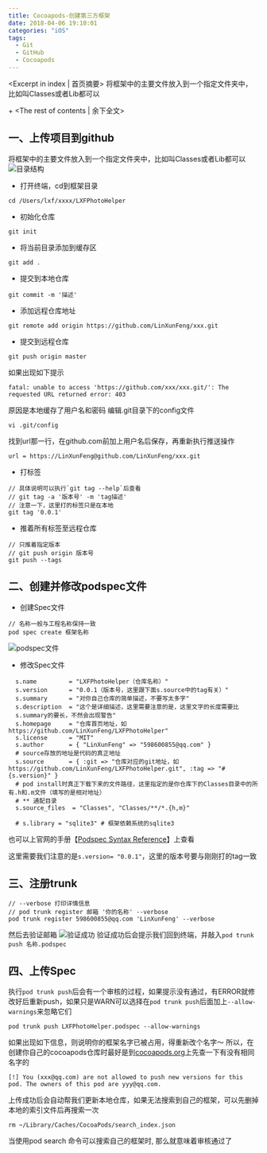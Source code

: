 ```yaml
---
title: Cocoapods-创建第三方框架
date: 2018-04-06 19:10:01
categories: "iOS"
tags:
  - Git
  - GitHub
  - Cocoapods
---
```


<Excerpt in index | 首页摘要> 
将框架中的主要文件放入到一个指定文件夹中，比如叫Classes或者Lib都可以

+<!-- more -->
<The rest of contents | 余下全文>

##  一、上传项目到github
将框架中的主要文件放入到一个指定文件夹中，比如叫Classes或者Lib都可以
![目录结构](https://linxunfeng.github.io/images/2018/04/Cocoapods-创建第三方框架/目录结构.png)

- 打开终端，cd到框架目录 

```
cd /Users/lxf/xxxx/LXFPhotoHelper 
```

- 初始化仓库

```
git init
```

-  将当前目录添加到缓存区

```
git add .
```

- 提交到本地仓库

```
git commit -m '描述'
```

- 添加远程仓库地址

```
git remote add origin https://github.com/LinXunFeng/xxx.git
```

- 提交到远程仓库

```
git push origin master
```

如果出现如下提示
```
fatal: unable to access 'https://github.com/xxx/xxx.git/': The requested URL returned error: 403
```
原因是本地缓存了用户名和密码
编辑.git目录下的config文件
```
vi .git/config
```
找到url那一行，在github.com前加上用户名后保存，再重新执行推送操作
```
url = https://LinXunFeng@github.com/LinXunFeng/xxx.git
```

- 打标签

```
// 具体说明可以执行`git tag --help`后查看
// git tag -a '版本号' -m 'tag描述'
// 注意一下，这里打的标签只是在本地
git tag '0.0.1'
```

- 推着所有标签至远程仓库

```
// 只推着指定版本
// git push origin 版本号 
git push --tags
```


## 二、创建并修改podspec文件
- 创建Spec文件
```
// 名称一般与工程名称保持一致
pod spec create 框架名称
```

![podspec文件](https://linxunfeng.github.io/images/2018/04/Cocoapods-创建第三方框架/podspec文件.png)

- 修改Spec文件
```
  s.name         = "LXFPhotoHelper（仓库名称）"
  s.version      = "0.0.1（版本号，这里跟下面s.source中的tag有关）"
  s.summary      = "对你自己仓库的简单描述，不要写太多字"
  s.description  = "这个是详细描述，这里需要注意的是，这里文字的长度需要比  
  s.summary的要长，不然会出现警告"
  s.homepage     = "仓库首页地址，如https://github.com/LinXunFeng/LXFPhotoHelper"
  s.license      = "MIT"
  s.author       = { "LinXunFeng" => "598600855@qq.com" }
  # source存放的地址是代码的真正地址
  s.source       = { :git => "仓库对应的git地址，如https://github.com/LinXunFeng/LXFPhotoHelper.git", :tag => "#{s.version}" }
  # pod install时真正下载下来的文件路径，这里指定的是你仓库下的Classes目录中的所有.h和.m文件（填写的是相对地址）
  # ** 通配目录
  s.source_files  = "Classes", "Classes/**/*.{h,m}"

  # s.library = "sqlite3" # 框架依赖系统的sqlite3
```
也可以上官网的手册【[Podspec Syntax Reference](https://guides.cocoapods.org/syntax/podspec.html)】上查看

这里需要我们注意的是`s.version= "0.0.1"`，这里的版本号要与刚刚打的tag一致

## 三、注册trunk

```
// --verbose 打印详情信息
// pod trunk register 邮箱 '你的名称' --verbose
pod trunk register 598600855@qq.com 'LinXunFeng' --verbose
```
然后去验证邮箱
![验证成功](https://linxunfeng.github.io/images/2018/04/Cocoapods-创建第三方框架/验证成功.png)
验证成功后会提示我们回到终端，并敲入`pod trunk push 名称.podspec`

## 四、上传Spec

执行`pod trunk push`后会有一个审核的过程，如果提示没有通过，有ERROR就修改好后重新push，如果只是WARN可以选择在`pod trunk push`后面加上`--allow-warnings`来忽略它们
```
pod trunk push LXFPhotoHelper.podspec --allow-warnings
```

如果出现如下信息，则说明你的框架名字已被占用，得重新改个名字～
所以，在创建你自己的cocoapods仓库时最好是到[cocoapods.org](https://cocoapods.org/)上先查一下有没有相同名字的
```
[!] You (xxx@qq.com) are not allowed to push new versions for this pod. The owners of this pod are yyy@qq.com.
```

上传成功后会自动帮我们更新本地仓库，如果无法搜索到自己的框架，可以先删掉本地的索引文件后再搜索一次
```
rm ~/Library/Caches/CocoaPods/search_index.json
```

当使用pod search 命令可以搜索自己的框架时, 那么就意味着审核通过了


